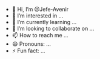 - 👋 Hi, I’m @Jefe-Avenir
- 👀 I’m interested in ...
- 🌱 I’m currently learning ...
- 💞️ I’m looking to collaborate on ...
- 📫 How to reach me ...
- 😄 Pronouns: ...
- ⚡ Fun fact: ...

<!---
Jefe-Avenir/Jefe-Avenir is a ✨ special ✨ repository because its `README.md` (this file) appears on your GitHub profile.
You can click the Preview link to take a look at your changes.
--->
